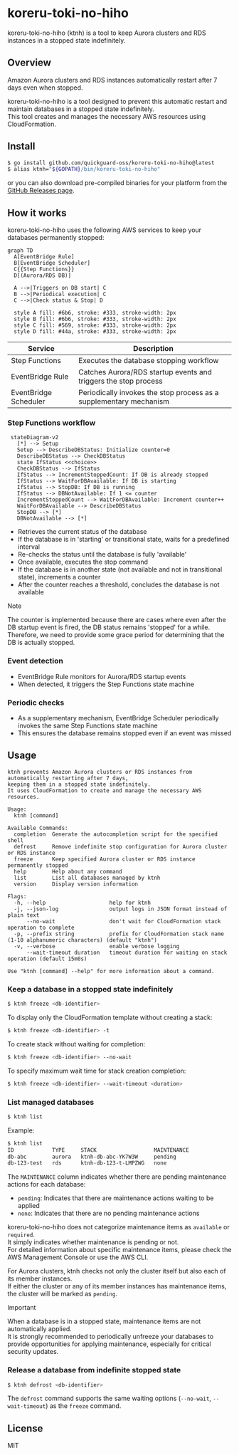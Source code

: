 # koreru-toki-no-hiho

koreru-toki-no-hiho (ktnh) is a tool to keep Aurora clusters and RDS instances in a stopped state indefinitely.

## Overview

Amazon Aurora clusters and RDS instances automatically restart after 7 days even when stopped.

koreru-toki-no-hiho is a tool designed to prevent this automatic restart and maintain databases in a stopped state indefinitely.  
This tool creates and manages the necessary AWS resources using CloudFormation.

## Install

```bash
$ go install github.com/quickguard-oss/koreru-toki-no-hiho@latest
$ alias ktnh="${GOPATH}/bin/koreru-toki-no-hiho"
```

or you can also download pre-compiled binaries for your platform from the [GitHub Releases page](https://github.com/quickguard-oss/koreru-toki-no-hiho/releases).

## How it works

koreru-toki-no-hiho uses the following AWS services to keep your databases permanently stopped:

```mermaid
graph TD
  A[EventBridge Rule]
  B[EventBridge Scheduler]
  C{{Step Functions}}
  D[(Aurora/RDS DB)]

  A -->|Triggers on DB start| C
  B -->|Periodical execution| C
  C -->|Check status & Stop| D

  style A fill: #6b6, stroke: #333, stroke-width: 2px
  style B fill: #6b6, stroke: #333, stroke-width: 2px
  style C fill: #569, stroke: #333, stroke-width: 2px
  style D fill: #44a, stroke: #333, stroke-width: 2px
```

| Service               | Description                                                        |
| --------------------- | ------------------------------------------------------------------ |
| Step Functions        | Executes the database stopping workflow                            |
| EventBridge Rule      | Catches Aurora/RDS startup events and triggers the stop process    |
| EventBridge Scheduler | Periodically invokes the stop process as a supplementary mechanism |

### Step Functions workflow

```mermaid
 stateDiagram-v2
   [*] --> Setup
   Setup --> DescribeDBStatus: Initialize counter=0
   DescribeDBStatus --> CheckDBStatus
   state IfStatus <<choice>>
   CheckDBStatus --> IfStatus
   IfStatus --> IncrementStoppedCount: If DB is already stopped
   IfStatus --> WaitForDBAvailable: If DB is starting
   IfStatus --> StopDB: If DB is running
   IfStatus --> DBNotAvailable: If 1 <= counter
   IncrementStoppedCount --> WaitForDBAvailable: Increment counter++
   WaitForDBAvailable --> DescribeDBStatus
   StopDB --> [*]
   DBNotAvailable --> [*]
```

- Retrieves the current status of the database
- If the database is in 'starting' or transitional state, waits for a predefined interval
- Re-checks the status until the database is fully 'available'
- Once available, executes the stop command
- If the database is in another state (not available and not in transitional state), increments a counter
- After the counter reaches a threshold, concludes the database is not available

> [!NOTE]
> The counter is implemented because there are cases where even after the DB startup event is fired, the DB status remains 'stopped' for a while.  
> Therefore, we need to provide some grace period for determining that the DB is actually stopped.

### Event detection

- EventBridge Rule monitors for Aurora/RDS startup events
- When detected, it triggers the Step Functions state machine

### Periodic checks

- As a supplementary mechanism, EventBridge Scheduler periodically invokes the same Step Functions state machine
- This ensures the database remains stopped even if an event was missed

## Usage

```
ktnh prevents Amazon Aurora clusters or RDS instances from automatically restarting after 7 days,
keeping them in a stopped state indefinitely.
It uses CloudFormation to create and manage the necessary AWS resources.

Usage:
  ktnh [command]

Available Commands:
  completion  Generate the autocompletion script for the specified shell
  defrost     Remove indefinite stop configuration for Aurora cluster or RDS instance
  freeze      Keep specified Aurora cluster or RDS instance permanently stopped
  help        Help about any command
  list        List all databases managed by ktnh
  version     Display version information

Flags:
  -h, --help                    help for ktnh
  -j, --json-log                output logs in JSON format instead of plain text
      --no-wait                 don't wait for CloudFormation stack operation to complete
  -p, --prefix string           prefix for CloudFormation stack name (1-10 alphanumeric characters) (default "ktnh")
  -v, --verbose                 enable verbose logging
      --wait-timeout duration   timeout duration for waiting on stack operation (default 15m0s)

Use "ktnh [command] --help" for more information about a command.
```

### Keep a database in a stopped state indefinitely

```bash
$ ktnh freeze <db-identifier>
```

To display only the CloudFormation template without creating a stack:

```bash
$ ktnh freeze <db-identifier> -t
```

To create stack without waiting for completion:

```bash
$ ktnh freeze <db-identifier> --no-wait
```

To specify maximum wait time for stack creation completion:

```bash
$ ktnh freeze <db-identifier> --wait-timeout <duration>
```

### List managed databases

```bash
$ ktnh list
```

Example:

```bash
$ ktnh list
ID            TYPE     STACK                  MAINTENANCE
db-abc        aurora   ktnh-db-abc-YK7W3W     pending
db-123-test   rds      ktnh-db-123-t-LMPZWG   none
```

The `MAINTENANCE` column indicates whether there are pending maintenance actions for each database:

- `pending`: Indicates that there are maintenance actions waiting to be applied
- `none`: Indicates that there are no pending maintenance actions

koreru-toki-no-hiho does not categorize maintenance items as `available` or `required`.  
It simply indicates whether maintenance is pending or not.  
For detailed information about specific maintenance items, please check the AWS Management Console or use the AWS CLI.

For Aurora clusters, ktnh checks not only the cluster itself but also each of its member instances.  
If either the cluster or any of its member instances has maintenance items, the cluster will be marked as `pending`.

> [!IMPORTANT]
> When a database is in a stopped state, maintenance items are not automatically applied.  
> It is strongly recommended to periodically unfreeze your databases to provide opportunities for applying maintenance, especially for critical security updates.

### Release a database from indefinite stopped state

```bash
$ ktnh defrost <db-identifier>
```

The `defrost` command supports the same waiting options (`--no-wait`, `--wait-timeout`) as the `freeze` command.

## License

MIT
